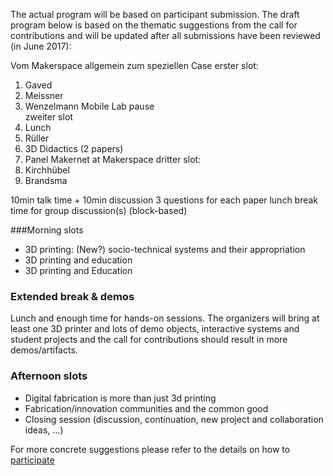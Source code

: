 The actual program will be based on participant submission. The draft program below is based on the thematic suggestions from the call for contributions and will be updated after all submissions have been reviewed (in June 2017):

Vom Makerspace allgemein zum speziellen Case
erster slot:  
1. Gaved
2. Meissner
3. Wenzelmann Mobile Lab
pause  
zweiter slot  
4. Lunch
5. Rüller
6. 3D Didactics (2 papers)
7. Panel Makernet at Makerspace
dritter slot:  
7. Kirchhübel
8. Brandsma


10min talk time + 10min discussion
3 questions for each paper
lunch break
time for group discussion(s) (block-based) 


###Morning slots

* 3D printing: (New?) socio-technical systems and their appropriation
* 3D printing and education
* 3D printing and Education

### Extended break & demos

Lunch and enough time for hands-on sessions. The organizers will bring at least one 3D printer and lots of demo objects, interactive systems and student projects and the call for contributions should result in more demos/artifacts.


### Afternoon slots

* Digital fabrication is more than just 3d printing
* Fabrication/innovation communities and the common good
* Closing session (discussion, continuation, new project and collaboration ideas, ...)

For more concrete suggestions please refer to the details on how to [participate](/participate)
